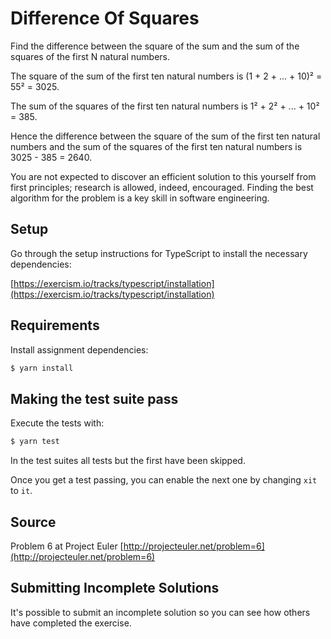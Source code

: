 # Difference Of Squares

Find the difference between the square of the sum and the sum of the squares of the first N natural numbers.

The square of the sum of the first ten natural numbers is
(1 + 2 + ... + 10)² = 55² = 3025.

The sum of the squares of the first ten natural numbers is 1² + 2² + ... + 10² = 385.

Hence the difference between the square of the sum of the first ten natural numbers and the sum of the squares of the
first ten natural numbers is 3025 - 385 = 2640.

You are not expected to discover an efficient solution to this yourself from first principles; research is allowed,
indeed, encouraged. Finding the best algorithm for the problem is a key skill in software engineering.

## Setup

Go through the setup instructions for TypeScript to install the necessary dependencies:

[https://exercism.io/tracks/typescript/installation](https://exercism.io/tracks/typescript/installation)

## Requirements

Install assignment dependencies:

```bash
$ yarn install
```

## Making the test suite pass

Execute the tests with:

```bash
$ yarn test
```

In the test suites all tests but the first have been skipped.

Once you get a test passing, you can enable the next one by changing `xit` to
`it`.

## Source

Problem 6 at Project Euler [http://projecteuler.net/problem=6](http://projecteuler.net/problem=6)

## Submitting Incomplete Solutions

It's possible to submit an incomplete solution so you can see how others have completed the exercise.
